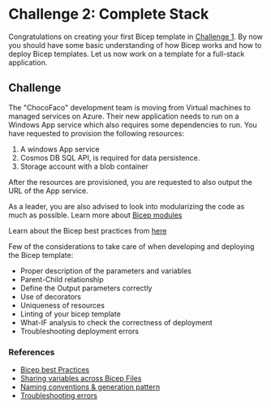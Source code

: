 # Challenge 2: Complete Stack

Congratulations on creating your first Bicep template in [Challenge 1](./Challenge1.md). By now you should have some basic understanding of how Bicep works and how to deploy Bicep templates. Let us now work on a template for a full-stack application.

## Challenge

The "ChocoFaco" development team is moving from Virtual machines to managed services on Azure. Their new application needs to run on a Windows App service which also requires some dependencies to run. You have requested to provision the following resources:

1. A windows App service 
2. Cosmos DB SQL API, is required for data persistence.
3. Storage account with a blob container


After the resources are provisioned, you are requested to also output the URL of the App service.

As a leader, you are also advised to look into modularizing the code as much as possible. Learn more about [Bicep modules](https://docs.microsoft.com/en-us/azure/azure-resource-manager/bicep/modules)

Learn about the Bicep best practices from [here](https://docs.microsoft.com/en-us/azure/azure-resource-manager/bicep/best-practices)

Few of the considerations to take care of when developing and deploying the Bicep template:

- Proper description of the parameters and variables
- Parent-Child relationship
- Define the Output parameters correctly
- Use of decorators
- Uniqueness of resources
- Linting of your bicep template
- What-IF analysis to check the correctness of deployment
- Troubleshooting deployment errors

### References

- [Bicep best Practices](https://docs.microsoft.com/en-us/azure/azure-resource-manager/bicep/best-practices)
- [Sharing variables across Bicep Files](https://docs.microsoft.com/en-us/azure/azure-resource-manager/bicep/patterns-shared-variable-file)
- [Naming conventions & generation pattern](https://docs.microsoft.com/en-us/azure/azure-resource-manager/bicep/patterns-name-generation)
- [Troubleshooting errors](https://docs.microsoft.com/en-us/azure/azure-resource-manager/troubleshooting/quickstart-troubleshoot-bicep-deployment?tabs=azure-cli)